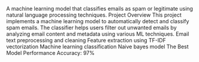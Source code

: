 A machine learning model that classifies emails as spam or legitimate using natural language processing techniques.
Project Overview
This project implements a machine learning model to automatically detect and classify spam emails. The classifier helps users filter out unwanted emails by analyzing email content and metadata using various ML techniques.
Email text preprocessing and cleaning
Feature extraction using TF-IDF vectorization
Machine learning classification Naive bayes model
The Best Model Performance
Accuracy: 97%
